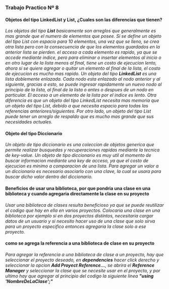 ### **Trabajo Practico Nº 8**

#### **Objetos del tipo LinkedList y List, ¿Cuales son las diferencias que tienen?**

  _Los objetos del tipo **List** basicamente son arreglos que generalmente es mas grande que el numero de elementos que posee. Si se define un objeto del tipo List con espacio
para 10 elementos, una vez que se lleno, se crea otra lista pero con la consecuencia de que los elementos guardados en la anterior lista se pierden.
el acceso a cada elemento es rapido, ya que se accede mediante indice, pero para eliminar o insertar elementos al inicio o en otro lugar de la lista menos al final, tiene un 
costo de ejecucion lento, ahora si se quiere agregar o quitar un elemento al final de la lista, el costo de ejecucion es mucho mas rapido.
  Un objeto del tipo **LinkedList** es una lista doblemente enlazada. Cada nodo esta enlazado al nodo anterior y al siguiente, gracias a esto, se puede ingresar rapidamente
un nuevo nodo al principio de la lista, al final de la lista o antes o despues de un nodo en particular. El acceso a un elemento de la lista por el indice es lento.
  Otra diferencia es que un objeto del tipo LinkedList necesita mas memoria que un objeto del tipo List, debido a que necesita espacio para todas las referencias
anteriores/siguientes. Por otro lado, un objeto del tipo List puede tener un arreglo de respaldo que es mucho mas grande que sus necesidades actuales._


#### **Objeto del tipo Diccionario**

  _Un objeto de tipo diccionario es una coleccion de objetos generica que permite realizar busquedas y recuperaciones rapidas mediante la tecnica de key-value. 
Un objeto de tipo diccionario es muy util al momento de buscar informacion mediante una key de acceso, ya que el costo de ejecucion es minimo a comparacion de una lista.
Para agregar un valor a un diccionario es necesario asociarlo con una clave, la cual se usara para buscar dicho valor dentro del diccionario._


#### **Beneficios de usar una biblioteca, por que pondria una clase en una biblioteca y cuando agregaria directamente la clase en su proyecto**

_Usar una biblioteca de clases resulta beneficioso ya que se puede reutilizar el codigo que hay en ella en varios proyectos. Colocaria una clase en una biblioteca por ejemplo si en dos proyectos distintos, necesitaria cargar datos de un usuario y si necesito hacer uso de una clase que solo sirva para un proyecto especifico entonces agregaria la clase solo a ese proyecto._


#### **como se agrega la referencia a una biblioteca de clase en su proyecto**

_Para agregar la referencia a una biblioteca de clase a un proyecto, hay que seleccionar el proyecto deseado, en **dependencies** hacer click derecho y seleccionar 
la opcion **Add Proyect Reference...**, se abrira el **Reference Manager** y seleccionar la clase que se necesite usar en el proyecto, y por ultimo hay que agregar al principio
del codigo la siguiente linea **"using 'NombreDeLaClase';"**_
